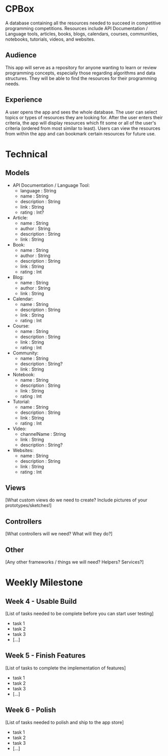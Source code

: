 # CPBox
A database containing all the resources needed to succeed in competitive programming competitions. Resources include API Documentation / Language tools, articles, books, blogs, calendars, courses, communities, notebooks, tutorials, videos, and websites.
​
## Audience
This app will serve as a repository for anyone wanting to learn or review programming concepts, especially those regarding algorithms and data structures. They will be able to find the resources for their programming needs.
​
## Experience
A user opens the app and sees the whole database. The user can select topics or types of resources they are looking for. After the user enters their criteria, the app will display resources which fit some or all of the user's criteria (ordered from most similar to least). Users can view the resources from within the app and can bookmark certain resources for future use.
​
# Technical
## Models
* API Documentation / Language Tool:
  * language : String
  * name : String
  * description : String
  * link : String
  * rating : Int?
* Article:
  * name : String
  * author : String
  * description : String
  * link : String
* Book:
  * name : String
  * author : String
  * description : String
  * link : String
  * rating : Int
* Blog:
  * name : String
  * author : String
  * link : String
* Calendar:
  * name : String
  * description : String
  * link : String
  * rating : Int
* Course:
  * name : String
  * description : String
  * link : String
  * rating : Int
* Community:
  * name : String
  * description : String?
  * link : String
* Notebook:
  * name : String
  * description : String
  * link : String
  * rating : Int
* Tutorial:
  * name : String
  * description : String
  * link : String
  * rating : Int
* Video:
  * channelName : String
  * link : String
  * description : String?
* Websites:
  * name : String
  * description : String
  * link : String
  * rating : Int
​
## Views
[What custom views do we need to create? Include pictures of your prototypes/sketches!]
​
## Controllers
[What controllers will we need? What will they do?]
​
## Other
[Any other frameworks / things we will need? Helpers? Services?]
​
# Weekly Milestone
## Week 4 - Usable Build
[List of tasks needed to be complete before you can start user testing]
- task 1
- task 2
- task 3
- [...]
​
## Week 5 - Finish Features
[List of tasks to complete the implementation of features]
- task 1
- task 2
- task 3
- [...]
​
## Week 6 - Polish
[List of tasks needed to polish and ship to the app store]
- task 1
- task 2
- task 3
- [...]

